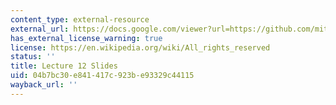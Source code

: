 ```yaml
---
content_type: external-resource
external_url: https://docs.google.com/viewer?url=https://github.com/mitmath/6S083/raw/master/lectures/12.%20Networks%20in%20epidemic%20modelling.pdf
has_external_license_warning: true
license: https://en.wikipedia.org/wiki/All_rights_reserved
status: ''
title: Lecture 12 Slides
uid: 04b7bc30-e841-417c-923b-e93329c44115
wayback_url: ''
---
```

